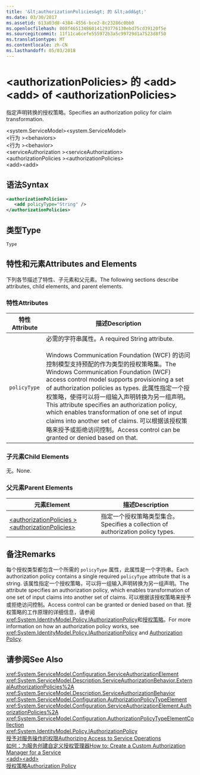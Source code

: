 ```yaml
---
title: '&lt;authorizationPolicies&gt; 的 &lt;add&gt;'
ms.date: 03/30/2017
ms.assetid: 613a03d8-4384-4556-bce2-8c23286c0bb0
ms.openlocfilehash: 008f465134860141293776130ebd75cd39120f5e
ms.sourcegitcommit: 11f11ca6cefe555972b3a5c99729d1a7523d8f50
ms.translationtype: MT
ms.contentlocale: zh-CN
ms.lasthandoff: 05/03/2018
---
```

# <a name="ltaddgt-of-ltauthorizationpoliciesgt"></a><span data-ttu-id="36431-102">&lt;authorizationPolicies&gt; 的 &lt;add&gt;</span><span class="sxs-lookup"><span data-stu-id="36431-102">&lt;add&gt; of &lt;authorizationPolicies&gt;</span></span>
<span data-ttu-id="36431-103">指定声明转换的授权策略。</span><span class="sxs-lookup"><span data-stu-id="36431-103">Specifies an authorization policy for claim transformation.</span></span>  
  
 <span data-ttu-id="36431-104">\<system.ServiceModel></span><span class="sxs-lookup"><span data-stu-id="36431-104">\<system.ServiceModel></span></span>  
<span data-ttu-id="36431-105">\<行为 ></span><span class="sxs-lookup"><span data-stu-id="36431-105">\<behaviors></span></span>  
<span data-ttu-id="36431-106">\<行为 ></span><span class="sxs-lookup"><span data-stu-id="36431-106">\<behavior></span></span>  
<span data-ttu-id="36431-107">\<serviceAuthorization ></span><span class="sxs-lookup"><span data-stu-id="36431-107">\<serviceAuthorization></span></span>  
<span data-ttu-id="36431-108">\<authorizationPolicies ></span><span class="sxs-lookup"><span data-stu-id="36431-108">\<authorizationPolicies></span></span>  
<span data-ttu-id="36431-109">\<add></span><span class="sxs-lookup"><span data-stu-id="36431-109">\<add></span></span>  
  
## <a name="syntax"></a><span data-ttu-id="36431-110">语法</span><span class="sxs-lookup"><span data-stu-id="36431-110">Syntax</span></span>  
  
```xml  
<authorizationPolicies>  
   <add policyType="String" />  
</authorizationPolicies>  
```  
  
## <a name="type"></a><span data-ttu-id="36431-111">类型</span><span class="sxs-lookup"><span data-stu-id="36431-111">Type</span></span>  
 `Type`  
  
## <a name="attributes-and-elements"></a><span data-ttu-id="36431-112">特性和元素</span><span class="sxs-lookup"><span data-stu-id="36431-112">Attributes and Elements</span></span>  
 <span data-ttu-id="36431-113">下列各节描述了特性、子元素和父元素。</span><span class="sxs-lookup"><span data-stu-id="36431-113">The following sections describe attributes, child elements, and parent elements.</span></span>  
  
### <a name="attributes"></a><span data-ttu-id="36431-114">特性</span><span class="sxs-lookup"><span data-stu-id="36431-114">Attributes</span></span>  
  
|<span data-ttu-id="36431-115">特性</span><span class="sxs-lookup"><span data-stu-id="36431-115">Attribute</span></span>|<span data-ttu-id="36431-116">描述</span><span class="sxs-lookup"><span data-stu-id="36431-116">Description</span></span>|  
|---------------|-----------------|  
|`policyType`|<span data-ttu-id="36431-117">必需的字符串属性。</span><span class="sxs-lookup"><span data-stu-id="36431-117">A required String attribute.</span></span><br /><br /> <span data-ttu-id="36431-118">Windows Communication Foundation (WCF) 的访问控制模型支持预配的作为类型的授权策略集。</span><span class="sxs-lookup"><span data-stu-id="36431-118">The Windows Communication Foundation (WCF) access control model supports provisioning a set of authorization policies as types.</span></span> <span data-ttu-id="36431-119">此属性指定一个授权策略，使得可以将一组输入声明转换为另一组声明。</span><span class="sxs-lookup"><span data-stu-id="36431-119">This attribute specifies an authorization policy, which enables transformation of one set of input claims into another set of claims.</span></span> <span data-ttu-id="36431-120">可以根据该授权策略来授予或拒绝访问控制。</span><span class="sxs-lookup"><span data-stu-id="36431-120">Access control can be granted or denied based on that.</span></span>|  
  
### <a name="child-elements"></a><span data-ttu-id="36431-121">子元素</span><span class="sxs-lookup"><span data-stu-id="36431-121">Child Elements</span></span>  
 <span data-ttu-id="36431-122">无。</span><span class="sxs-lookup"><span data-stu-id="36431-122">None.</span></span>  
  
### <a name="parent-elements"></a><span data-ttu-id="36431-123">父元素</span><span class="sxs-lookup"><span data-stu-id="36431-123">Parent Elements</span></span>  
  
|<span data-ttu-id="36431-124">元素</span><span class="sxs-lookup"><span data-stu-id="36431-124">Element</span></span>|<span data-ttu-id="36431-125">描述</span><span class="sxs-lookup"><span data-stu-id="36431-125">Description</span></span>|  
|-------------|-----------------|  
|[<span data-ttu-id="36431-126">\<authorizationPolicies ></span><span class="sxs-lookup"><span data-stu-id="36431-126">\<authorizationPolicies></span></span>](../../../../../docs/framework/configure-apps/file-schema/wcf/authorizationpolicies.md)|<span data-ttu-id="36431-127">指定一个授权策略类型集合。</span><span class="sxs-lookup"><span data-stu-id="36431-127">Specifies a collection of authorization policy types.</span></span>|  
  
## <a name="remarks"></a><span data-ttu-id="36431-128">备注</span><span class="sxs-lookup"><span data-stu-id="36431-128">Remarks</span></span>  
 <span data-ttu-id="36431-129">每个授权类型都包含一个所需的 `policyType` 属性，此属性是一个字符串。</span><span class="sxs-lookup"><span data-stu-id="36431-129">Each authorization policy contains a single required `policyType` attribute that is a string.</span></span> <span data-ttu-id="36431-130">该属性指定一个授权策略，可以将一组输入声明转换为另一组声明。</span><span class="sxs-lookup"><span data-stu-id="36431-130">The attribute specifies an authorization policy, which enables transformation of one set of input claims into another set of claims.</span></span> <span data-ttu-id="36431-131">可以根据该授权策略来授予或拒绝访问控制。</span><span class="sxs-lookup"><span data-stu-id="36431-131">Access control can be granted or denied based on that.</span></span> <span data-ttu-id="36431-132">授权策略的工作原理的详细信息，请参阅<xref:System.IdentityModel.Policy.IAuthorizationPolicy>和[授权策略](../../../../../docs/framework/wcf/samples/authorization-policy.md)。</span><span class="sxs-lookup"><span data-stu-id="36431-132">For more information on how an authorization policy works, see <xref:System.IdentityModel.Policy.IAuthorizationPolicy> and [Authorization Policy](../../../../../docs/framework/wcf/samples/authorization-policy.md).</span></span>  
  
## <a name="see-also"></a><span data-ttu-id="36431-133">请参阅</span><span class="sxs-lookup"><span data-stu-id="36431-133">See Also</span></span>  
 <xref:System.ServiceModel.Configuration.ServiceAuthorizationElement>  
 <xref:System.ServiceModel.Description.ServiceAuthorizationBehavior.ExternalAuthorizationPolicies%2A>  
 <xref:System.ServiceModel.Description.ServiceAuthorizationBehavior>  
 <xref:System.ServiceModel.Configuration.AuthorizationPolicyTypeElement>  
 <xref:System.ServiceModel.Configuration.ServiceAuthorizationElement.AuthorizationPolicies%2A>  
 <xref:System.ServiceModel.Configuration.AuthorizationPolicyTypeElementCollection>  
 <xref:System.IdentityModel.Policy.IAuthorizationPolicy>  
 [<span data-ttu-id="36431-134">授予对服务操作的权限</span><span class="sxs-lookup"><span data-stu-id="36431-134">Authorizing Access to Service Operations</span></span>](../../../../../docs/framework/wcf/samples/authorizing-access-to-service-operations.md)  
 [<span data-ttu-id="36431-135">如何：为服务创建自定义授权管理器</span><span class="sxs-lookup"><span data-stu-id="36431-135">How to: Create a Custom Authorization Manager for a Service</span></span>](../../../../../docs/framework/wcf/extending/how-to-create-a-custom-authorization-manager-for-a-service.md)  
 [<span data-ttu-id="36431-136">\<add></span><span class="sxs-lookup"><span data-stu-id="36431-136">\<add></span></span>](../../../../../docs/framework/configure-apps/file-schema/wcf/add-of-authorizationpolicies.md)  
 [<span data-ttu-id="36431-137">授权策略</span><span class="sxs-lookup"><span data-stu-id="36431-137">Authorization Policy</span></span>](../../../../../docs/framework/wcf/samples/authorization-policy.md)
